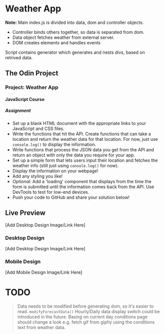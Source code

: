 # Weather App

**Note:** Main index.js is divided into data, dom and controller objects. 

- Controller binds others together, so data is separated from dom.
- Data object fetches weather from external server.
- DOM creates elements and handles events

Script contains generator which generates and nests divs, based on retrived data.

## The Odin Project

### Project: Weather App

#### JavaScript Course

##### Assignment

- Set up a blank HTML document with the appropriate links to your JavaScript and CSS files.
- Write the functions that hit the API. Create functions that can take a location and return the weather data for that location. For now, just use `console.log()` to display the information.
- Write functions that process the JSON data you get from the API and return an object with only the data you require for your app.
- Set up a simple form that lets users input their location and fetches the weather info (still just using `console.log()` for now).
- Display the information on your webpage!
- Add any styling you like!
- _Optional:_ Add a 'loading' component that displays from the time the form is submitted until the information comes back from the API. Use DevTools to test for low-end devices.
- Push your code to GitHub and share your solution below!

## Live Preview

[Add Desktop Design Image/Link Here]

### Desktop Design

[Add Desktop Design Image/Link Here]

### Mobile Design

[Add Mobile Design Image/Link Here]



# TODO
> Data needs to be modified before generating dom, so it's easier to read. ```modifyForecastData()```
> Hourly/Daily data display switch could be introduced in the future.
> Basing on current day conditions page should change a look e.g. fetch gif from giphy using the conditions text from weather data.
